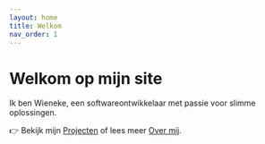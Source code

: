 ```yaml
---
layout: home
title: Welkom
nav_order: 1
---
```


# Welkom op mijn site

Ik ben Wieneke, een softwareontwikkelaar met passie voor slimme oplossingen.

👉 Bekijk mijn [Projecten](./projecten) of lees meer [Over mij](./about).
